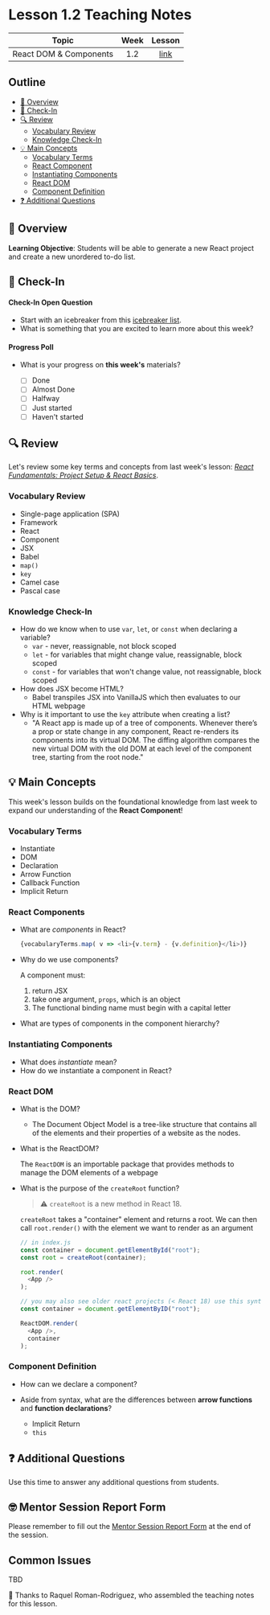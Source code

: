 # Lesson 1.2 Teaching Notes

| **Topic** | **Week** | **Lesson** |
| :---: | :---: | :---: |
| React DOM & Components | 1.2 | [link](https://learn.codethedream.org/react-fundamentals-react-dom-and-components/) |

## Outline

- [:telescope: Overview](#telescope-overview)
- [:wave: Check-In](#wave-check-in)
- [:mag: Review](#mag-review)
  - [Vocabulary Review](#vocabulary-review)
  - [Knowledge Check-In](#knowledge-check-in)
- [:bulb: Main Concepts](#bulb-main-concepts)
  - [Vocabulary Terms](#vocabulary-terms)
  - [React Component](#react-components)
  - [Instantiating Components](#instantiating-components)
  - [React DOM](#react-dom)
  - [Component Definition](#component-definition)
- [:question: Additional Questions](#question-additional-questions)

## :telescope: Overview

**Learning Objective**: Students will be able to generate a new React project and create a new unordered to-do list.

## :wave: Check-In

#### Check-In Open Question

- Start with an icebreaker from this [icebreaker list](https://docs.google.com/document/d/1WbwKn8B5GfRueq7Zbw0zx_k15aqyIqIs23i_WHI-pPI/edit?usp=sharing).
- What is something that you are excited to learn more about this week?

#### Progress Poll

- What is your progress on **this week's** materials?

  - [ ] Done
  - [ ] Almost Done
  - [ ] Halfway
  - [ ] Just started
  - [ ] Haven't started

## :mag: Review

Let's review some key terms and concepts from last week's lesson: [*React Fundamentals: Project Setup & React Basics*](https://learn.codethedream.org/react-fundamentals-project-setup-and-react-basics/).

### Vocabulary Review

- Single-page application (SPA)
- Framework
- React
- Component
- JSX
- Babel
- `map()`
- `key`
- Camel case
- Pascal case

### Knowledge Check-In

- How do we know when to use `var`, `let`, or `const` when declaring a variable?
  - `var` - never, reassignable, not block scoped
  - `let` - for variables that might change value, reassignable, block scoped
  - `const` - for variables that won't change value, not reassignable, block scoped
- How does JSX become HTML?
  - Babel transpiles JSX into VanillaJS which then evaluates to our HTML webpage
- Why is it important to use the `key` attribute when creating a list?
  - "A React app is made up of a tree of components. Whenever there’s a prop or state change in any component, React re-renders its components into its virtual DOM. The diffing algorithm compares the new virtual DOM with the old DOM at each level of the component tree, starting from the root node."

## :bulb: Main Concepts

This week's lesson builds on the foundational knowledge from last week to expand our understanding of the **React Component**!

### Vocabulary Terms

- Instantiate
- DOM
- Declaration
- Arrow Function
- Callback Function
- Implicit Return

### React Components

- What are *components* in React?

  ```js
  {vocabularyTerms.map( v => <li>{v.term} - {v.definition}</li>)}
  ```

- Why do we use components?

  A component must:

  1. return JSX
  2. take one argument, `props`, which is an object
  3. The functional binding name must begin with a capital letter

- What are types of components in the component hierarchy?

### Instantiating Components

- What does *instantiate* mean?
- How do we instantiate a component in React?

### React DOM

- What is the DOM?
  - The Document Object Model is a tree-like structure that contains all of the elements and their properties of a website as the nodes.

- What is the ReactDOM?

  The `ReactDOM` is an importable package that provides methods to manage the DOM elements of a webpage

- What is the purpose of the `createRoot` function?
  > :warning: `createRoot` is a new method in React 18.

  `createRoot` takes a "container" element and returns a root. We can then call `root.render()` with the element we want to render as an argument

  ```js
  // in index.js
  const container = document.getElementById("root");
  const root = createRoot(container);

  root.render(
    <App />
  );
  ```

  ```js
  // you may also see older react projects (< React 18) use this syntax:
  const container = document.getElementByID("root");

  ReactDOM.render(
    <App />,
    container
  );
  ```

### Component Definition

- How can we declare a component?

- Aside from syntax, what are the differences between **arrow functions** and **function declarations**?
  - Implicit Return
  - `this`

## :question: Additional Questions

Use this time to answer any additional questions from students.

## :nerd_face: Mentor Session Report Form

Please remember to fill out the [Mentor Session Report Form](https://airtable.com/shrp0jjRtoMyTXRzh) at the end of the session.

## Common Issues

TBD

:crown: Thanks to Raquel Roman-Rodriguez, who assembled the teaching notes for this lesson.
